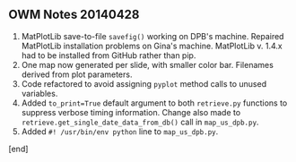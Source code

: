 ## OWM Notes 20140428

 1. MatPlotLib save-to-file `savefig()` working on DPB's machine. Repaired MatPlotLib installation problems on Gina's machine. MatPlotLib v. 1.4.x had to be installed from GitHub rather than pip.
 1. One map now generated per slide, with smaller color bar. Filenames derived from plot parameters.
 1. Code refactored to avoid assigning `pyplot` method calls to unused variables.
 1. Added `to_print=True` default argument to both `retrieve.py` functions to suppress verbose timing information. Change also made to `retrieve.get_single_date_data_from_db()` call in `map_us_dpb.py`.
 1. Added `#! /usr/bin/env python` line to `map_us_dpb.py`.

[end]
